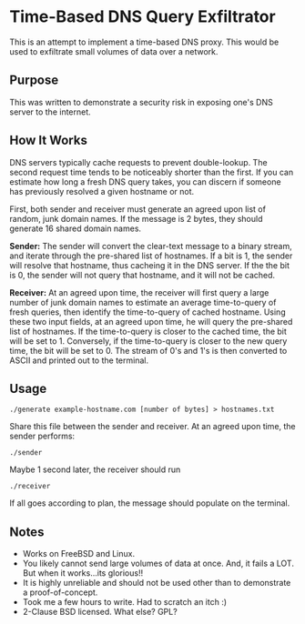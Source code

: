 # Time-Based DNS Query Exfiltrator
This is an attempt to implement a time-based DNS proxy. This would be used to exfiltrate small volumes of data over a network.
## Purpose
This was written to demonstrate a security risk in exposing one's DNS server to the internet. 
## How It Works
DNS servers typically cache requests to prevent double-lookup. The second request time tends to be noticeably shorter than the first. If you can estimate how long a fresh DNS query takes, you can discern if someone has previously resolved a given hostname or not.

First, both sender and receiver must generate an agreed upon list of random, junk domain names. If the message is 2 bytes, they should generate 16 shared domain names.

**Sender:** The sender will convert the clear-text message to a binary stream, and iterate through the pre-shared list of hostnames. If a bit is 1, the sender will resolve that hostname, thus cacheing it in the DNS server. If the the bit is 0, the sender will not query that hostname, and it will not be cached.

**Receiver:** At an agreed upon time, the receiver will first query a large number of junk domain names to estimate an average time-to-query of fresh queries, then identify the time-to-query of cached hostname. Using these two input fields, at an agreed upon time, he will query the pre-shared list of hostnames. If the time-to-query is closer to the cached time, the bit will be set to 1. Conversely, if the time-to-query is closer to the new query time, the bit will be set to 0. The stream of 0's and 1's is then converted to ASCII and printed out to the terminal.

## Usage
```make all
./generate example-hostname.com [number of bytes] > hostnames.txt
```
Share this file between the sender and receiver.
At an agreed upon time, the sender performs:
```
./sender
```
Maybe 1 second later, the receiver should run
```
./receiver
```
If all goes according to plan, the message should populate on the terminal.

## Notes
* Works on FreeBSD and Linux.
* You likely cannot send large volumes of data at once. And, it fails a LOT. But when it works...its glorious!! 
* It is highly unreliable and should not be used other than to demonstrate a proof-of-concept.
* Took me a few hours to write. Had to scratch an itch :)
* 2-Clause BSD licensed. What else? GPL?
